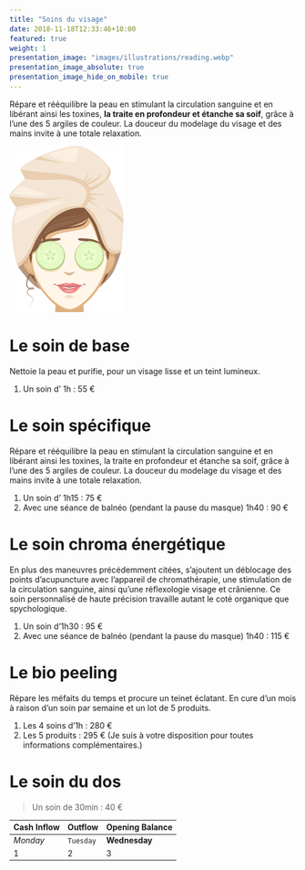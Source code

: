 ```yaml
---
title: "Soins du visage"
date: 2018-11-18T12:33:46+10:00
featured: true
weight: 1
presentation_image: "images/illustrations/reading.webp"
presentation_image_absolute: true
presentation_image_hide_on_mobile: true
---
```


Répare et rééquilibre la peau en stimulant la circulation sanguine et en libérant ainsi les toxines, **la traite en profondeur et étanche sa soif**, grâce à l’une des 5 argiles de couleur. La douceur du modelage du visage et des mains invite à une totale relaxation.

![Soins du visage](/images/post/soins-du-visage.png)

# Le soin de base
Nettoie la peau et purifie, pour un visage lisse et un teint lumineux.
1. Un soin d’ 1h : 55 €


# Le soin spécifique
Répare et rééquilibre la peau en stimulant la circulation sanguine et en libérant ainsi les toxines, la traite en profondeur et étanche sa soif, grâce à l’une des 5 argiles de couleur. La douceur du modelage du visage et des mains invite à une totale relaxation.
1. Un soin d’ 1h15 : 75 €
2. Avec une séance de balnéo (pendant la pause du masque) 1h40 : 90 €

# Le soin chroma énergétique
En plus des maneuvres précédemment citées, s’ajoutent un déblocage des points d’acupuncture avec l’appareil de chromathérapie, une stimulation de la circulation sanguine, ainsi qu’une réflexologie visage et crânienne. Ce soin personnalisé de haute précision travaille autant le coté organique que spychologique.
1. Un soin d’1h30 : 95 €
2. Avec une séance de balnéo (pendant la pause du masque) 1h40 : 115 €

# Le bio peeling
Répare les méfaits du temps et procure un teinet éclatant. En cure d’un mois à raison d’un soin par semaine et un lot de 5 produits.
1. Les 4 soins d’1h : 280 €
2. Les 5 produits : 295 € (Je suis à votre disposition pour toutes informations complémentaires.)

# Le soin du dos
> Un soin de 30min : 40 €

Cash Inflow | Outflow | Opening Balance
--- | --- | ---
*Monday* | `Tuesday` | **Wednesday**
1 | 2 | 3
